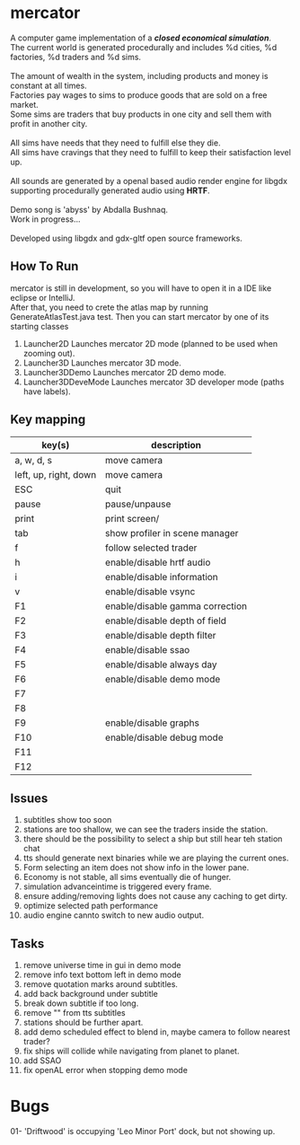 # mercator

A computer game implementation of a ***closed economical simulation***.<br>
The current world is generated procedurally and includes %d cities, %d factories, %d traders and %d sims.<br>   
The amount of wealth in the system, including products and money is constant at all times.<br>
Factories pay wages to sims to produce goods that are sold on a free market.<br>
Some sims are traders that buy products in one city and sell them with profit in another city.<br>   
All sims have needs that they need to fulfill else they die.<br>
All sims have cravings that they need to fulfill to keep their satisfaction level up.<br>  
All sounds are generated by a openal based audio render engine for libgdx supporting procedurally generated audio using
**HRTF**.<br>   
Demo song is 'abyss' by Abdalla Bushnaq.<br>
Work in progress...<br>   
Developed using libgdx and gdx-gltf open source frameworks.<br>

## How To Run

mercator is still in development, so you will have to open it in a IDE like eclipse or IntelliJ.<br>
After that, you need to crete the atlas map by running GenerateAtlasTest.java test.
Then you can start mercator by one of its starting classes

1. Launcher2D Launches mercator 2D mode (planned to be used when zooming out).
2. Launcher3D Launches mercator 3D mode.
3. Launcher3DDemo Launches mercator 2D demo mode.
4. Launcher3DDeveMode Launches mercator 3D developer mode (paths have labels).

## Key mapping

| key(s)                | description                     |
|-----------------------|---------------------------------|
| a, w, d, s            | move camera                     |
| left, up, right, down | move camera                     |
| ESC                   | quit                            |
| pause                 | pause/unpause                   |
| print                 | print screen/                   |
| tab                   | show profiler in scene manager  |
| f                     | follow selected trader          |
| h                     | enable/disable hrtf audio       |
| i                     | enable/disable information      |
| v                     | enable/disable vsync            |
| F1                    | enable/disable gamma correction |
| F2                    | enable/disable depth of field   |
| F3                    | enable/disable depth filter     |
| F4                    | enable/disable ssao             |
| F5                    | enable/disable always day       |
| F6                    | enable/disable demo mode        |
| F7                    |                                 |
| F8                    |                                 |
| F9                    | enable/disable graphs           |
| F10                   | enable/disable debug mode       |
| F11                   |                                 |
| F12                   |                                 |

## Issues

1. subtitles show too soon
2. stations are too shallow, we can see the traders inside the station.
3. there should be the possibility to select a ship but still hear teh station chat
4. tts should generate next binaries while we are playing the current ones.
100. Form selecting an item does not show info in the lower pane.
101. Economy is not stable, all sims eventually die of hunger.
102. simulation advanceintime is triggered every frame.
103. ensure adding/removing lights does not cause any caching to get dirty.
104. optimize selected path performance
105. audio engine cannto switch to new audio output.

## Tasks

1. remove universe time in gui in demo mode
2. remove info text bottom left in demo mode
3. remove quotation marks around subtitles.
2. add back background under subtitle
3. break down subtitle if too long.
1. remove "" from tts subtitles
2. stations should be further apart.
3. add demo scheduled effect to blend in, maybe camera to follow nearest trader?
2. fix ships will collide while navigating from planet to planet.
3. add SSAO
4. fix openAL error when stopping demo mode

# Bugs

01- 'Driftwood' is occupying 'Leo Minor Port' dock, but not showing up.



